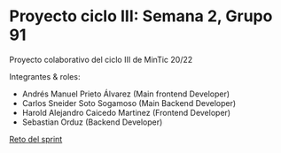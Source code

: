 # Proyecto ciclo III: Semana 2, Grupo 91

Proyecto colaborativo del ciclo III de MinTic 20/22

Integrantes & roles:

* Andrés Manuel Prieto Álvarez (Main frontend Developer)
* Carlos Sneider Soto Sogamoso (Main Backend Developer)
* Harold Alejandro Caicedo Martinez (Frontend Developer)
* Sebastian Orduz (Backend Developer)

[Reto del sprint](doc/Proyecto_Sprint_II.pdf)

